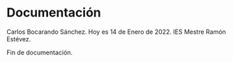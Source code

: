 # Documentación

Carlos Bocarando Sánchez.
Hoy es 14 de Enero de 2022.
IES Mestre Ramón Estévez.

Fin de documentación.
